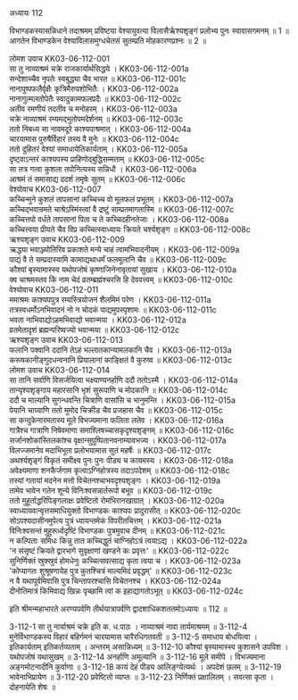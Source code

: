 अध्यायः 112

विभाण्डकस्यासन्निधाने तदाश्रमम् प्रविष्टया वेश्यायुवत्या विलासैर्ऋश्यशृङ्गं प्रलोभ्य पुनः स्वावासगमनम् ॥ 1 ॥ आगतेन विभाण्डकेन वेश्याविलासमुग्धचेतसं सुतम्प्रति मोहकारणप्रश्नः ॥ 2 ॥

लोमश उवाच 	KK03-06-112-001  
सा तु नाव्याश्रमं चक्रे राजकार्यार्थसिद्धये ।	KK03-06-112-001a  
सन्देशाच्चैव नृपतेः स्वबुद्ध्या चैव भारत ॥	KK03-06-112-001c  
नानापुष्पफलैर्वृक्षैः कृत्रिमैरुपशोभितैः ।	KK03-06-112-002a  
नानागुल्मलतोपेतैः स्वादुकामफलप्रदैः ॥	KK03-06-112-002c  
अतीव रमणीयं तदतीव च मनोहरम् ।	KK03-06-112-003a  
चक्रे नाव्याश्रमं रम्यमद्भुतोपमदेर्शनम् ॥	KK03-06-112-003c  
ततो निबध्य सा नावमदूरे काश्यपाश्रमात् ।	KK03-06-112-004a  
चारयामास पुरुषैर्विहारं तस्य वै मुनेः ॥	KK03-06-112-004c  
ततो दुहितरं वेश्यां समाधायेतिकार्यताम् ।	KK03-06-112-005a  
दृष्ट्वाऽन्तरं काश्यपस्य प्राहिणोद्बुद्धिसम्मताम् ॥	KK03-06-112-005c  
सा तत्र गत्वा कुशला तपोनित्यस्य सन्निधौ ।	KK03-06-112-006a  
आश्रमं तं समासाद्य ददर्श तमृषेः सुतम् ॥	KK03-06-112-006c  
वेश्योवाच 	KK03-06-112-007  
कच्चिन्मुने कुशलं तापसानां कच्चिच्च वो मूलफलं प्रभूतम् ।	KK03-06-112-007a  
कच्चिद्भवान्रमते चाश्रेऽस्मिंस्त्वां वै द्रष्टुं साम्प्रतमागतास्मि ॥	KK03-06-112-007c  
कच्चित्तपो वर्धते तापसानां पिता च ते कच्चिदहीनतेजाः ।	KK03-06-112-008a  
कच्चित्त्वया प्रीयते चैव विप्र कच्चित्स्वाध्यायः क्रियते चर्श्यशृङ्ग ॥	KK03-06-112-008c  
ऋश्यशृङ्ग उवाच 	KK03-06-112-009  
ऋद्ध्या भवाञ्ज्योतिरिव प्रकाशते मन्ये चाहं त्वामभिवादनीयम् ।	KK03-06-112-009a  
पाद्यं वै ते सम्प्रदास्यामि कामाद्यथाधर्मं फलमूलानि चैव ॥	KK03-06-112-009c  
कौश्यां बृस्यामास्स्व यथोपजोषं कृष्णाजिनेनावृतायां सुखाय ।	KK03-06-112-010a  
क्व चाश्रमस्तव किं नाम चेदं व्रतम्ब्रह्मंश्चरसि हि देववत्त्वम् ॥	KK03-06-112-010c  
वेश्योवाच 	KK03-06-112-011  
ममाश्रमः काश्यपपुत्र रम्यस्त्रियोजनं शैलमिमं परेण ।	KK03-06-112-011a  
तत्रस्वधर्मोऽनभिवादनं नो न चोदकं पाद्यमुपस्पृशामः ॥	KK03-06-112-011c  
भवता नाभिवाद्योऽहमभिवाद्यो भवान्मया ।	KK03-06-112-012a  
व्रतमेतादृशं ब्रह्मन्परिष्वज्यो भवान्मया ॥	KK03-06-112-012c  
ऋश्यशृङ्ग उवाच 	KK03-06-112-013  
फलानि पक्वानि ददानि तेऽहं भल्लातकान्यामलकानि चैव ।	KK03-06-112-013a  
करूषकानीङ्गुदधन्वनानि प्रियालानां काङ्क्षितं वै कुरुष्व ॥	KK03-06-112-013c  
लोमश उवाच 	KK03-06-112-014  
सा तानि सर्वाणि विसर्जयित्वा भक्ष्याण्यनर्हाणि ददौ ततोऽस्मै ।	KK03-06-112-014a  
तान्यृश्यशृङ्गाय महारसानि भृशं सुरूपाणि च मोदकानि ॥	KK03-06-112-014c  
ददौ च माल्यानि सुगन्धवन्ति चित्राणि वासांसि च भानुमन्ति ।	KK03-06-112-015a  
पेयानि चाग्र्याणि ततो मुमोद चिक्रीड चैव प्रजहास चैव ॥	KK03-06-112-015c  
सा कन्दुकेनारमतास्य मूले विभज्यमाना फलिता लतेव ।	KK03-06-112-016a  
गात्रैश्च गात्राणि निषेवमाणा समाश्लिषच्चासकृदृश्यशृङ्गम् ॥	KK03-06-112-016c  
सर्जानशोकांस्तिलकांश्च वृक्षान्सुपुष्पितानवनाम्यावभज्य ।	KK03-06-112-017a  
विलज्जमानेव मदाभिभूता प्रलोभयामास सुतं महर्षेः ॥	KK03-06-112-017c  
अथर्श्यशृङ्गं विकृतं समीक्ष्य पुनः पुनः पीड्य च कायमस्य ।	KK03-06-112-018a  
अवेक्ष्यमाणा शनकैर्जगाम कृत्वाऽग्निहोत्रस्य तदाऽपदेशम् ॥	KK03-06-112-018c  
तस्यां गतायां मदनेन मत्तो विचेतनश्चाभवदृश्यशृङ्गः ।	KK03-06-112-019a  
तामेव भावेन गतेन शून्ये विनिःश्वसन्नार्तरूपो बभूव ॥	KK03-06-112-019c  
ततो मुहूर्ताद्धरिपिङ्गलाक्षः प्रवेष्टितो रोमभिरानखाग्रात् ।	KK03-06-112-020a  
स्वाध्यायवान्वृत्तसमाधियुक्तो विभाण्डकः काश्यपः प्रादुरासीत् ॥	KK03-06-112-020c  
सोऽपश्यदासीनमुपेत्य पुत्रं ध्यायन्तमेकं विपरीतचित्तम् ।	KK03-06-112-021a  
विनिःश्वसन्तं मुहुरूर्ध्वदृष्टिं विभाण्डकः पुत्रमुवाच दीनम् ॥	KK03-06-112-021c  
न कल्पिताः समिधः किन्नु तात कच्चिद्धुतं चाग्निहोऽत्रं त्वयाऽद्य ।	KK03-06-112-022a  
\'न संसृष्टं क्रियते द्वारभागे सुवृक्षाणां खण्डने कः प्रवृत्तः\' ॥	KK03-06-112-022c  
सुनिर्णिक्तं स्रुक्स्रुवं होमधेनुः कच्चित्सवत्साद्य कृता त्वया च ।	KK03-06-112-023a  
\'कोप्यागतः शुश्रूषणायेह पुत्र कुतश्चित्रं माल्यमिदं प्रवृद्धम्\' ॥	KK03-06-112-023c  
न वै यथापूर्वमिवासि पुत्र चिन्तापरश्चासि विचेतनश्च ।	KK03-06-112-024a  
दीनोतिमात्रं किमिवाद्य खिन्नः पृच्छामि त्वां क इहाद्यागतोऽभूत् ॥	KK03-06-112-024c  

इति श्रीमन्महाभारते अरण्यपर्वणि तीर्थयात्रापर्वणि द्वादशाधिकशततमोऽध्यायः ॥ 112 ॥

3-112-1 सा तु नार्याश्रमं चक्रे इति क. ध.पाठः । नाव्याश्रमं नावा तार्यमाश्रमम् ॥ 3-112-4 मुनेर्विभाण्डकस्य विहारं बहिर्गमनं चारयामास चारैरधिगतवती ॥ 3-112-5 समाधाय बोधयित्वा । इतिकार्यताम् इतिकर्तव्यताम् । अन्तरम् असान्निध्यम् ॥ 3-112-10 कौश्यां बृस्यामास्स्व कुशासने उपविश । यथोपजोषं यथासुखम् ॥ 3-112-14 अनर्हाणि अमूल्यानि ॥ 3-112-16 मूले समीपे । विभज्यमाना अङ्गमोटनादीनि कुर्वाणा ॥ 3-112-18 कायं देहं पीड्य आलिङ्ग्येत्यर्थः । अपदेशं छलम् ॥ 3-112-19 भावेनाभिप्रायेण ॥ 3-112-20 प्रवेष्टितो व्याप्तः ॥ 3-112-23 निर्णिक्तं प्रक्षालितम् । सवत्सा कृता । दोहनायेति शेषः ॥
